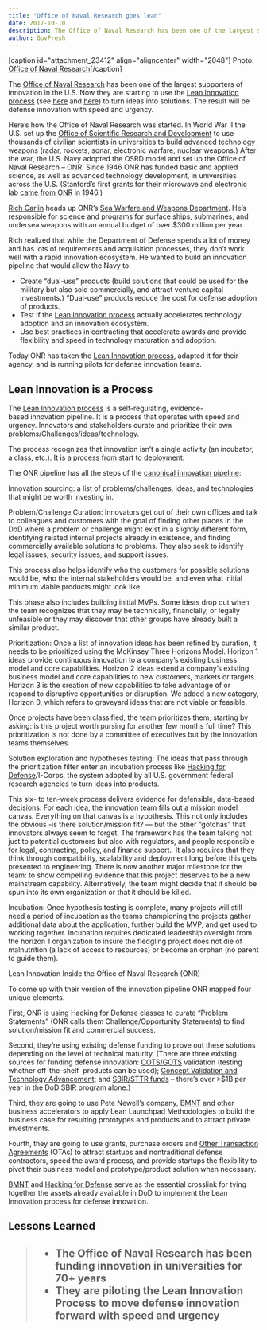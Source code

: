 ```yaml
---
title: "Office of Naval Research goes lean"
date: 2017-10-10
description: The Office of Naval Research has been one of the largest supporters of innovation in the U.S. Now they are starting to use the Lean Innovation process to turn ideas into solutions. The result will be defense innovation with speed and urgency.
author: GovFresh
---
```


[caption id="attachment_23412" align="aligncenter" width="2048"] Photo: <a href="https://www.flickr.com/photos/usnavyresearch/23496649615/">Office of Naval Research</a>[/caption]

The <a href="https://www.onr.navy.mil/" target="_blank" rel="noopener">Office of Naval Research</a> has been one of the largest supporters of innovation in the U.S. Now they are starting to use the <a href="https://hbr.org/2017/09/what-your-innovation-process-should-look-like" target="_blank" rel="noopener">Lean Innovation process</a> (see <a href="https://steveblank.com/2017/09/14/how-companies-strangle-innovation/" target="_blank" rel="noopener">here</a> and <a href="https://hbr.org/2017/09/what-your-innovation-process-should-look-like" target="_blank" rel="noopener">here</a>) to turn ideas into solutions. The result will be defense innovation with speed and urgency.

Here’s how the Office of Naval Research was started. In World War II the U.S. set up the <a href="https://steveblank.com/2013/01/14/the-endless-frontier-u-s-science-and-national-industrial-policy-part-1/" target="_blank" rel="noopener">Office of Scientific Research and Development</a> to use thousands of civilian scientists in universities to build advanced technology weapons (radar, rockets, sonar, electronic warfare, nuclear weapons.) After the war, the U.S. Navy adopted the OSRD model and set up the Office of Naval Research – ONR. Since 1946 ONR has funded basic and applied science, as well as advanced technology development, in universities across the U.S. (Stanford’s first grants for their microwave and electronic lab <a href="https://books.google.com/books?id=6IchaV00dBkC&amp;pg=PA56&amp;lpg=PA56&amp;dq=Stanford%E2%80%99s+grants+for+their+microwave+and+electronic+lab+came+from+ONR&amp;source=bl&amp;ots=265RWJK3Sn&amp;sig=M-tpp0WhlnvxnkzKGIyFjCxbfIY&amp;hl=en&amp;sa=X&amp;ved=0ahUKEwizkqfBkuXWAhXFi1QKHbpWB1UQ6AEILjAB#v=onepage&amp;q=Stanford’s%20grants%20for%20their%20microwave%20and%20electronic%20lab%20came%20from%20ONR&amp;f=false" target="_blank" rel="noopener">came from ONR</a> in 1946.)

<a href="https://www.onr.navy.mil/en/About-ONR/Leadership/Rich-Carlin" target="_blank" rel="noopener">Rich Carlin</a> heads up ONR’s <a href="https://www.onr.navy.mil/Science-Technology/Departments/Code-33" target="_blank" rel="noopener">Sea Warfare and Weapons Department</a>. He’s responsible for science and programs for surface ships, submarines, and undersea weapons with an annual budget of over $300 million per year.

Rich realized that while the Department of Defense spends a lot of money and has lots of requirements and acquisition processes, they don’t work well with a rapid innovation ecosystem. He wanted to build an innovation pipeline that would allow the Navy to:

<ul>
 	<li>Create “dual-use” products (build solutions that could be used for the military but also sold commercially, and attract venture capital investments.) “Dual-use” products reduce the cost for defense adoption of products.</li>
 	<li>Test if the <a href="https://hbr.org/2017/09/what-your-innovation-process-should-look-like" target="_blank" rel="noopener">Lean Innovation process</a> actually accelerates technology adoption and an innovation ecosystem.</li>
 	<li>Use best practices in contracting that accelerate awards and provide flexibility and speed in technology maturation and adoption.</li>
</ul>

Today ONR has taken the <a href="https://hbr.org/2017/09/what-your-innovation-process-should-look-like" target="_blank" rel="noopener">Lean Innovation process</a>, adapted it for their agency, and is running pilots for defense innovation teams.

<a href="https://steveblank.files.wordpress.com/2017/10/onr-innovation-pipeline.png"></a>

<h2>Lean Innovation is a Process</h2>

The <a href="https://hbr.org/2017/09/what-your-innovation-process-should-look-like" target="_blank" rel="noopener">Lean Innovation process</a> is a self-regulating, evidence-based innovation pipeline. It is a process that operates with speed and urgency. Innovators and stakeholders curate and prioritize their own problems/Challenges/ideas/technology.

The process recognizes that innovation isn’t a single activity (an incubator, a class, etc.). It is a process from start to deployment.

<a href="https://steveblank.files.wordpress.com/2017/10/step-1-lean-innovation-pipeline.png"></a>

The ONR pipeline has all the steps of the <a href="https://steveblank.com/2017/09/14/how-companies-strangle-innovation/" target="_blank" rel="noopener">canonical innovation pipeline</a>:

Innovation sourcing: a list of problems/challenges, ideas, and technologies that might be worth investing in.

Problem/Challenge Curation: Innovators get out of their own offices and talk to colleagues and customers with the goal of finding other places in the DoD where a problem or challenge might exist in a slightly different form, identifying related internal projects already in existence, and finding commercially available solutions to problems. They also seek to identify legal issues, security issues, and support issues.

This process also helps identify who the customers for possible solutions would be, who the internal stakeholders would be, and even what initial minimum viable products might look like.

This phase also includes building initial MVPs. Some ideas drop out when the team recognizes that they may be technically, financially, or legally unfeasible or they may discover that other groups have already built a similar product.

Prioritization: Once a list of innovation ideas has been refined by curation, it needs to be prioritized using the McKinsey Three Horizons Model. Horizon 1 ideas provide continuous innovation to a company’s existing business model and core capabilities. Horizon 2 ideas extend a company’s existing business model and core capabilities to new customers, markets or targets. Horizon 3 is the creation of new capabilities to take advantage of or respond to disruptive opportunities or disruption. We added a new category, Horizon 0, which refers to graveyard ideas that are not viable or feasible.

Once projects have been classified, the team prioritizes them, starting by asking: is this project worth pursing for another few months full time? This prioritization is not done by a committee of executives but by the innovation teams themselves.

Solution exploration and hypotheses testing: The ideas that pass through the prioritization filter enter an incubation process like <a href="https://steveblank.com/2016/01/26/hacking-for-defense-stanford/" target="_blank" rel="noopener">Hacking for Defense</a>/I-Corps, the system adopted by all U.S. government federal research agencies to turn ideas into products.

This six- to ten-week process delivers evidence for defensible, data-based decisions. For each idea, the innovation team fills out a mission model canvas. Everything on that canvas is a hypothesis. This not only includes the obvious -is there solution/mission fit? — but the other “gotchas” that innovators always seem to forget. The framework has the team talking not just to potential customers but also with regulators, and people responsible for legal, contracting, policy, and finance support.  It also requires that they think through compatibility, scalability and deployment long before this gets presented to engineering. There is now another major milestone for the team: to show compelling evidence that this project deserves to be a new mainstream capability. Alternatively, the team might decide that it should be spun into its own organization or that it should be killed.

Incubation: Once hypothesis testing is complete, many projects will still need a period of incubation as the teams championing the projects gather additional data about the application, further build the MVP, and get used to working together. Incubation requires dedicated leadership oversight from the horizon 1 organization to insure the fledgling project does not die of malnutrition (a lack of access to resources) or become an orphan (no parent to guide them).

<a href="https://steveblank.files.wordpress.com/2017/10/step-2-map-pipeline-for-onr.png"></a>Lean Innovation Inside the Office of Naval Research (ONR)

To come up with their version of the innovation pipeline ONR mapped four unique elements.

First, ONR is using Hacking for Defense classes to curate “Problem Statements” (ONR calls them Challenge/Opportunity Statements) to find solution/mission fit and commercial success.

Second, they’re using existing defense funding to prove out these solutions depending on the level of technical maturity. (There are three existing sources for funding defense innovation: <a href="https://en.wikipedia.org/wiki/Government_off-the-shelf" target="_blank" rel="noopener">COTS/GOTS</a> validation (testing whether off-the-shelf  products can be used); <a href="https://www.nasa.gov/directorates/heo/scan/engineering/technology/txt_accordion1.html" target="_blank" rel="noopener">Concept Validation and Technology Advancement</a>; and <a href="https://www.sbir.gov/about/about-sbir" target="_blank" rel="noopener">SBIR/STTR funds</a> – there’s over &gt;$1B per year in the DoD SBIR program alone.)

Third, they are going to use Pete Newell’s company, <a href="http://www.bmnt.com/" target="_blank" rel="noopener">BMNT</a> and other business accelerators to apply Lean Launchpad Methodologies to build the business case for resulting prototypes and products and to attract private investments.

Fourth, they are going to use grants, purchase orders and <a href="http://www.transform.af.mil/Portals/18/documents/OSA/OTA_Brief.pdf?ver=2015-09-15-073050-867" target="_blank" rel="noopener">Other Transaction Agreements</a> (OTAs) to attract startups and nontraditional defense contractors, speed the award process, and provide startups the flexibility to pivot their business model and prototype/product solution when necessary.

<a href="https://steveblank.files.wordpress.com/2017/10/step-3-onr-pipeline.png"></a>

<a href="http://www.bmnt.com/" target="_blank" rel="noopener">BMNT</a> and <a href="http://hacking4defense.stanford.edu/" target="_blank" rel="noopener">Hacking for Defense</a> serve as the essential crosslink for tying together the assets already available in DoD to implement the Lean Innovation process for defense innovation.

<h2>Lessons Learned<h2>

<blockquote>
<ul>
 	<li>The Office of Naval Research has been funding innovation in universities for 70+ years</li>
 	<li>They are piloting the Lean Innovation Process to move defense innovation forward with speed and urgency</li>
</ul>
</blockquote>


